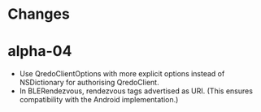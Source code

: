 Changes
=============

# alpha-04
* Use QredoClientOptions with more explicit options instead of NSDictionary for authorising QredoClient.
* In BLERendezvous, rendezvous tags advertised as URI. (This ensures compatibility with the Android implementation.)
